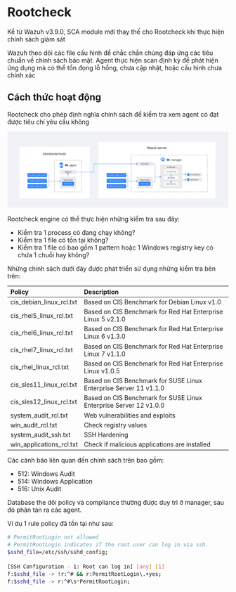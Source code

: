 # Rootcheck

Kể từ Wazuh v3.9.0, SCA module mới thay thế cho Rootcheck khi thực hiện chính sách giám sát

Wazuh theo dõi các file cấu hình để chắc chắn chúng đáp ứng các tiêu chuẩn về chính sách bảo mật. Agent thực hiện scan định kỳ để phát hiện ứng dụng mà có thể tồn đọng lỗ hổng, chưa cập nhật, hoặc cấu hình chưa chính xác

## Cách thức hoạt động

Rootcheck cho phép định nghĩa chính sách để kiểm tra xem agent có đạt được tiêu chí yêu cầu không

![](./images/Wazuh_1.png)

Rootcheck engine có thể thực hiện những kiểm tra sau đây:
- Kiểm tra 1 process có đang chạy không?
- Kiểm tra 1 file có tồn tại không?
- Kiểm tra 1 file có bao gồm 1 pattern hoặc 1 Windows registry key có chứa 1 chuỗi hay không?

Những chính sách dưới đây được phát triển sử dụng những kiểm tra bên trên:

|Policy|Description|
|:-|:-|
|cis_debian_linux_rcl.txt|Based on CIS Benchmark for Debian Linux v1.0|
|cis_rhel5_linux_rcl.txt|Based on CIS Benchmark for Red Hat Enterprise Linux 5 v2.1.0|
|cis_rhel6_linux_rcl.txt|Based on CIS Benchmark for Red Hat Enterprise Linux 6 v1.3.0|
|cis_rhel7_linux_rcl.txt|Based on CIS Benchmark for Red Hat Enterprise Linux 7 v1.1.0|
|cis_rhel_linux_rcl.txt|Based on CIS Benchmark for Red Hat Enterprise Linux v1.0.5|
|cis_sles11_linux_rcl.txt|Based on CIS Benchmark for SUSE Linux Enterprise Server 11 v1.1.0|
|cis_sles12_linux_rcl.txt|Based on CIS Benchmark for SUSE Linux Enterprise Server 12 v1.0.0|
|system_audit_rcl.txt|Web vulnerabilities and exploits|
|win_audit_rcl.txt|Check registry values|
|system_audit_ssh.txt|SSH Hardening|
|win_applications_rcl.txt|Check if malicious applications are installed|

Các cảnh báo liên quan đến chính sách trên bao gồm:
- 512: Windows Audit
- 514: Windows Application
- 516: Unix Audit

Database the dõi policy và compliance thường được duy trì ở manager, sau đó phân tán ra các agent.

Ví dụ 1 rule policy đã tồn tại như sau:

```sh
# PermitRootLogin not allowed
# PermitRootLogin indicates if the root user can log in via ssh.
$sshd_file=/etc/ssh/sshd_config;

[SSH Configuration - 1: Root can log in] [any] [1]
f:$sshd_file -> !r:^# && r:PermitRootLogin\.+yes;
f:$sshd_file -> r:^#\s*PermitRootLogin;
```